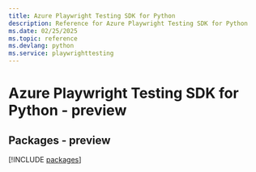 ```yaml
---
title: Azure Playwright Testing SDK for Python
description: Reference for Azure Playwright Testing SDK for Python
ms.date: 02/25/2025
ms.topic: reference
ms.devlang: python
ms.service: playwrighttesting
---
```

# Azure Playwright Testing SDK for Python - preview
## Packages - preview
[!INCLUDE [packages](playwright-testing-index.md)]